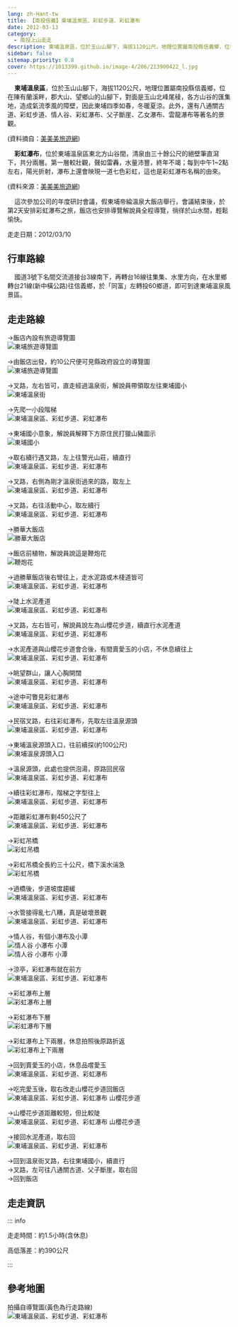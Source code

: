 ```yaml
---
lang: zh-Hant-tw
title: 【南投信義】東埔溫泉區、彩虹步道、彩虹瀑布
date: 2012-03-13
category: 
  - 南投上山走走
description: 東埔溫泉區，位於玉山山腳下，海拔1120公尺，地理位置屬南投縣信義鄉，位在陳有蘭溪畔，郡大山、望鄉山的山腳下，對面是玉山北峰尾稜，各方山谷的匯集地，造成氣流季風的障壁，因此東埔四季如春，冬暖夏涼。此外，還有八通關古道、彩虹步道、情人谷、彩虹瀑布、父子斷崖、乙女瀑布、雲龍瀑布等著名的景觀。
sidebar: false
sitemap.priority: 0.8
cover: https://1013399.github.io/image-4/206/213900422_l.jpg
---
```


    **東埔溫泉區**，位於玉山山腳下，海拔1120公尺，地理位置屬南投縣信義鄉，位在陳有蘭溪畔，郡大山、望鄉山的山腳下，對面是玉山北峰尾稜，各方山谷的匯集地，造成氣流季風的障壁，因此東埔四季如春，冬暖夏涼。此外，還有八通關古道、彩虹步道、情人谷、彩虹瀑布、父子斷崖、乙女瀑布、雲龍瀑布等著名的景觀。

(資料摘自：[美美美旅遊網](http://emmm.tw/L3_content.php?L3_id=12010))  

<!-- more -->

    **彩虹瀑布**，位於東埔溫泉區東北方山谷間，清泉由三十餘公尺的絕壁筆直瀉下，共分兩層。第一層較壯觀，聲如雷轟，水量沛豐，終年不竭；每到中午1~2點左右，陽光折射，瀑布上還會映現一道七色彩虹，這也是彩虹瀑布名稱的由來。

(資料來源：[美美美旅遊網](http://emmm.tw/L3_content.php?L3_id=12018))  

    這次參加公司的年度研討會議，假東埔帝綸溫泉大飯店舉行，會議結束後，於第2天安排彩虹瀑布之旅，飯店也安排導覽解說員全程導覽，徜徉於山水間，輕鬆愉快。

走走日期：2012/03/10

## 行車路線
    國道3號下名間交流道接台3線南下，再轉台16線往集集、水里方向，在水里鄉轉台21線(新中橫公路)往信義鄉，於「同富」左轉投60鄉道，即可到達東埔溫泉風景區。

## 走走路線
→飯店內設有旅遊導覽圖  
![東埔旅遊導覽圖](https://1013399.github.io/image-4/206/213900298_l.jpg)

→由飯店出發，約10公尺便可見縣政府設立的導覽圖  
![東埔旅遊導覽圖](https://1013399.github.io/image-4/206/213900305_l.jpg)

→叉路，左右皆可，直走經過溫泉街，解說員帶領取左往東埔國小  
![東埔溫泉街](https://1013399.github.io/image-4/206/213900308_l.jpg)

→先爬一小段階梯  
![東埔溫泉區、彩虹步道、彩虹瀑布](https://1013399.github.io/image-4/206/213900312_l.jpg)

→東埔國小意象，解說員解釋下方原住民打獵山豬圖示  
![東埔國小](https://1013399.github.io/image-4/206/213900315_l.jpg)

→取右續行遇叉路，左上往警光山莊，續直行  
![東埔溫泉區、彩虹步道、彩虹瀑布](https://1013399.github.io/image-4/206/213900319_l.jpg)

→叉路，右側為剛才溫泉街過來的路，取左上  
![東埔溫泉區、彩虹步道、彩虹瀑布](https://1013399.github.io/image-4/206/213900324_l.jpg)

→叉路，右往活動中心，取左續行  
![東埔溫泉區、彩虹步道、彩虹瀑布](https://1013399.github.io/image-4/206/213900329_l.jpg)

→勝華大飯店  
![勝華大飯店](https://1013399.github.io/image-4/206/213900452_l.jpg)

→飯店前植物，解說員說這是鞭炮花  
![鞭炮花](https://1013399.github.io/image-4/206/213900337_l.jpg)

→過勝華飯店後右彎往上，走水泥路或木棧道皆可  
![東埔溫泉區、彩虹步道、彩虹瀑布](https://1013399.github.io/image-4/206/213900332_l.jpg)

→陡上水泥產道  
![東埔溫泉區、彩虹步道、彩虹瀑布](https://1013399.github.io/image-4/206/213900340_l.jpg)

→叉路，左右皆可，解說員說左為山櫻花步道，續直行水泥產道  
![東埔溫泉區、彩虹步道、彩虹瀑布](https://1013399.github.io/image-4/206/213900345_l.jpg)

→水泥產道與山櫻花步道會合後，有間賣愛玉的小店，不休息續往上  
![東埔溫泉區、彩虹步道、彩虹瀑布](https://1013399.github.io/image-4/206/213900353_l.jpg)

→眺望群山，讓人心胸開闊  
![東埔溫泉區、彩虹步道、彩虹瀑布](https://1013399.github.io/image-4/206/213900356_l.jpg)

→途中可瞥見彩虹瀑布  
![東埔溫泉區、彩虹步道、彩虹瀑布](https://1013399.github.io/image-4/206/213900361_l.jpg)

→民宿叉路，右往彩虹瀑布，先取左往溫泉源頭  
![東埔溫泉區、彩虹步道、彩虹瀑布](https://1013399.github.io/image-4/206/213900365_l.jpg)

→東埔溫泉源頭入口，往前續探(約100公尺)  
![東埔溫泉源頭入口](https://1013399.github.io/image-4/206/213900369_l.jpg)

→溫泉源頭，此處也提供泡湯，原路回民宿  
![東埔溫泉區、彩虹步道、彩虹瀑布](https://1013399.github.io/image-4/206/213900422_l.jpg)

→續往彩虹瀑布，階梯之字型往上  
![東埔溫泉區、彩虹步道、彩虹瀑布](https://1013399.github.io/image-4/206/213900372_l.jpg)

→距離彩虹瀑布剩450公尺了  
![東埔溫泉區、彩虹步道、彩虹瀑布](https://1013399.github.io/image-4/206/213900374_l.jpg)

→彩虹吊橋  
![彩虹吊橋](https://1013399.github.io/image-4/206/213900377_l.jpg)

→彩虹吊橋全長約三十公尺，橋下溪水湍急  
![彩虹吊橋](https://1013399.github.io/image-4/206/213900379_l.jpg)

→過橋後，步道坡度趨緩  
![東埔溫泉區、彩虹步道、彩虹瀑布](https://1013399.github.io/image-4/206/213900380_l.jpg)

→水管接得亂七八糟，真是破壞景觀  
![東埔溫泉區、彩虹步道、彩虹瀑布](https://1013399.github.io/image-4/206/213900384_l.jpg)

→情人谷，有個小瀑布及小潭  
![情人谷 小瀑布 小潭](https://1013399.github.io/image-4/206/213900389_l.jpg)  
![情人谷 小瀑布 小潭](https://1013399.github.io/image-4/206/213900386_l.jpg)

→涼亭，彩虹瀑布就在前方  
![東埔溫泉區、彩虹步道、彩虹瀑布](https://1013399.github.io/image-4/206/213900395_l.jpg)

→彩虹瀑布上層  
![彩虹瀑布上層](https://1013399.github.io/image-4/206/213900407_l.jpg)

→彩虹瀑布下層  
![彩虹瀑布下層](https://1013399.github.io/image-4/206/213900411_l.jpg)

→彩虹瀑布上下兩層，休息拍照後原路折返  
![彩虹瀑布上下兩層](https://1013399.github.io/image-4/206/213900416_l.jpg)

→回到賣愛玉的小店，休息品嚐愛玉  
![東埔溫泉區、彩虹步道、彩虹瀑布](https://1013399.github.io/image-4/206/213900426_l.jpg)

→吃完愛玉後，取右改走山櫻花步道回飯店  
![東埔溫泉區、彩虹步道、彩虹瀑布 山櫻花步道](https://1013399.github.io/image-4/206/213900429_l.jpg)

→山櫻花步道距離較短，但比較陡  
![東埔溫泉區、彩虹步道、彩虹瀑布 山櫻花步道](https://1013399.github.io/image-4/206/213900439_l.jpg)

→接回水泥產道，取右回  
![東埔溫泉區、彩虹步道、彩虹瀑布](https://1013399.github.io/image-4/206/213900445_l.jpg)

→回到溫泉街叉路，右往東埔國小，續直行  
→叉路，左可往八通關古道、父子斷崖，取右回  
→回到飯店

## 走走資訊

::: info

走走時間：約1.5小時(含休息)

高低落差：約390公尺

:::

## 參考地圖
拍攝自導覽圖(黃色為行走路線)  
![東埔溫泉區、彩虹步道、彩虹瀑布](https://1013399.github.io/image-4/206/213900811_l.jpg)